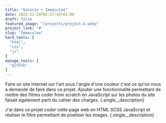 ```yaml
---
title: "Galerie • Immaculeé"
date: 2022-12-29T02:57:43+01:00
draft: false
featured_image: "/projects/project-4.webp"
project_link: "#"
slug: "Immaculee"
hard_tools: [
  "html",
  "css",
  "js"
]
manage_tools: [
  "github"
]
---
```


Faire un site internet sur l'art sous l'angle d'une couleur c'est ce qu'on nous a demandé de faire dans ce projet. Ajouter une fonctionnalité permettant de mettre des filtres coder from scratch en JavaScript sur les photos du site faisait également parti du cahier des charges.
{.single__description}

J'ai dans ce projet coder cette page web en HTML SCSS JavaScript et réaliser le filtre permettant de pixeliser les images.
{.single__description}
